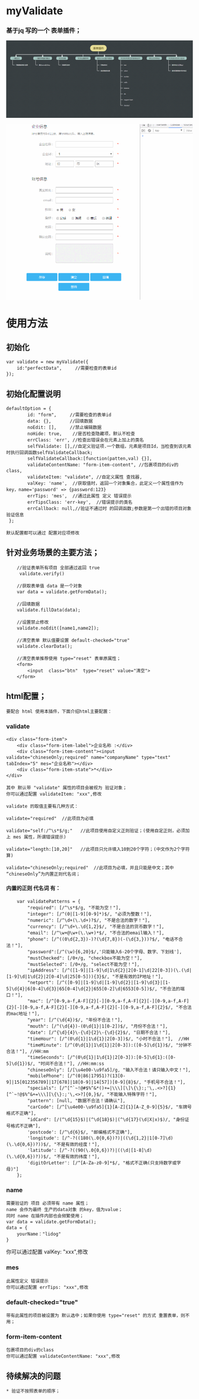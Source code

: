 # myValidate

### 基于jq 写的一个 表单插件；

![Alt 功能模块](https://github.com/lidog/myValidate/blob/master/EgImages/2.png)

![Alt 演示](https://github.com/lidog/myValidate/blob/master/EgImages/eg.gif)

# 使用方法

## 初始化

    var validate = new myValidate({
        id:"perfectData",     //需要检查的表单id
    });


## 初始化配置说明


    defaultOption = {
            id: "form",     //需要检查的表单id
            data: {},       //回填数据
            noEdit: [],     //禁止编辑数据
            noHide: true,    //是否检查隐藏项，默认不检查
            errClass: 'err', //检查出错误会在元素上加上的类名
            selfValidate: [],//自定义验证项.一个数组，元素是项目Id，当检查到该元素时执行回调函数selfValidateCallback;
            selfValidateCallback:[function(patten,val) {}],
            validateContentName: "form-item-content", //包裹项目的div的class,
            validateItem: "validate", //自定义属性 查找器,
            valKey: 'name',  //获取值时，返回一个对象集合，此定义一个属性值作为key，name='password' => {password:123}
            errTips: 'mes',  //通过此属性 定义 错误提示
            errTipsClass: 'err-key',  //错误提示的类名
            errCallback: null,//验证不通过时 的回调函数;参数是第一个出错的项目对象验证信息
     };

    默认配置都可以通过 配置对应项修改


## 针对业务场景的主要方法；


        //验证表单所有项目 全部通过返回 true
         validate.verify()

        //获取表单值 data 是一个对象
        var data = validate.getFormData();

        //回填数据
        validate.fillData(data);

        //设置禁止修改
        validate.noEdit([name1,name2]);

        //清空表单 默认值要设置 default-checked="true"
        validate.clearData();

        //清空表单推荐使用 type="reset" 表单原属性；
        <form>
            <input  class="btn"  type="reset" value="清空">
        </form>


## html配置；

    要配合 html 使用本插件，下面介绍html主要配置：

### validate

    <div class="form-item">
        <div class="form-item-label">企业名称 :</div>
        <div class="form-item-content"><input validate="chineseOnly;required" name="companyName" type="text" tabIndex="5" mes="企业名称"></div>
        <div class="form-item-state">*</div>
    </div>

    其中 默认带 "validate" 属性的项目会被视为 验证对象；
    你可以通过配置 validateItem: "xxx",修改

    validate 的取值主要有几种方式：

    validate="required"  //此项目为必填

    validate="self:/^\s*$/g;"   //此项目使用自定义正则验证；(使用自定正则，必须加上 mes 属性，所谓错误提示)

    validate="length:[10,20]"   //此项目只允许填入10到20个字符；(中文作为2个字符算)

    validate="chineseOnly;required"  //此项目为必填，并且只能是中文；其中 “chineseOnly”为内置正则代名词；

#### 内置的正则 代名词 有：

        var validatePatterns = {
            "required": [/^\s*$/g, "不能为空！"],
            "integer": [/^(0|[1-9][0-9]*)$/, "必须为整数！"],
            "numeric": [/^\d+(\.\d+)?$/, "不是合法的数字！"],
            "currency": [/^\d+\.\d{1,2}$/, "不是合法的货币数字！"],
            "email": [/^\w+@\w+(\.\w+)*$/, "不合法的email输入！"],
            "phone": [/^((0\d{2,3})-)?(\d{7,8})(-(\d{3,}))?$/, "电话不合法！"],
            "password":[/^(\w){6,20}$/,'只能输入6-20个字母、数字、下划线'],
            "mustChecked": [/0+/g, "checkbox不能为空！"],
            "mustSelected": [/0+/g, "select不能为空！"],
            "ipAddress": [/^([1-9]|[1-9]\d|1\d{2}|2[0-1]\d|22[0-3])(\.(\d|[1-9]\d|1\d{2}|2[0-4]\d|25[0-5])){3}$/, "不是有效的IP地址！"],
            "netport": [/^([0-9]|[1-9]\d|[1-9]\d{2}|[1-9]\d{3}|[1-5]\d{4}|6[0-4]\d{3}|65[0-4]\d{2}|655[0-2]\d|6553[0-5])$/, "不合法的端口！"],
            "mac": [/^[0-9,a-f,A-F]{2}[-][0-9,a-f,A-F]{2}[-][0-9,a-f,A-F]{2}[-][0-9,a-f,A-F]{2}[-][0-9,a-f,A-F]{2}[-][0-9,a-f,A-F]{2}$/, "不合法的mac地址！"],
            "year": [/^(\d{4})$/, "年份不合法！"],
            "mouth": [/^(\d{4})-(0\d{1}|1[0-2])$/, "月份不合法！"],
            "date": [/^{\d}{4}\-{\d}{2}\-{\d}{2}$/, "日期不合法！"],
            "timeHour": [/^(0\d{1}|1\d{1}|2[0-3])$/, "小时不合法！"],  //HH
            "timeMinute": [/^(0\d{1}|1\d{1}|2[0-3]):([0-5]\d{1})$/, "分钟不合法！"], //HH:mm
            "timeSeconds": [/^(0\d{1}|1\d{1}|2[0-3]):[0-5]\d{1}:([0-5]\d{1})$/, "时间不合法！"], //HH:mm:ss
            "chineseOnly": [/[\u4e00-\u9fa5]/g, "输入不合法！请只输入中文！"],
            "mobilePhone": [/^(0|86|17951)?(13[0-9]|15[012356789]|17[678]|18[0-9]|14[57])[0-9]{8}$/, "手机号不合法！"],
            "specials": [/^[^`~!@#$%^&*()+=|\\\][\]\{\}:;'\,.<>?]{1}[^`~!@$%^&+=\\\][\{\}:;'\,<>?]{0,}$/, "不能输入特殊字符！"],
            "pattern": [null, "数据不合法！请确认"],
            "carCode": [/^[\u4e00-\u9fa5]{1}[A-Z]{1}[A-Z_0-9]{5}$/, "车牌号格式不正确"],
            "idCard": [/(^\d{15}$)|(^\d{18}$)|(^\d{17}(\d|X|x)$)/, "身份证号格式不正确"],
            'postcode': [/^\d{6}$/, "邮编格式不正确"],
            'longitude': [/^-?((180(\.0{0,6})?)|((\d{1,2}|1[0-7]\d)(\.\d{0,6})?))$/, "不是有效的经度！"],
            'latitude': [/^-?((90(\.0{0,6})?)|((\d|[1-8]\d)(\.\d{0,6})?))$/, "不是有效的纬度！"],
            'digitOrLetter': [/^[A-Za-z0-9]*$/, "格式不正确(只支持数字或字母)"]
        };

### name

    需要验证的 项目 必须带有 name 属性；
    name 会作为最终 生产的data对象 的key，值为value；
    同时 name 在插件内部也会频繁使用；
    var data = validate.getFormData();
    data = {
        yourName："lidog"
    }
   你可以通过配置 valKey: "xxx",修改

### mes
    此属性定义 错误提示
    你可以通过配置 errTips: "xxx",修改

### default-checked="true"
    带有此属性的项目被设置为 默认选中；如果你使用 type="reset" 的方式 重置表单，则不用；

### form-item-content
    包裹项目的div的class
    你可以通过配置 validateContentName: "xxx",修改


## 待续解决的问题

    * 验证不按照表单的顺序；


